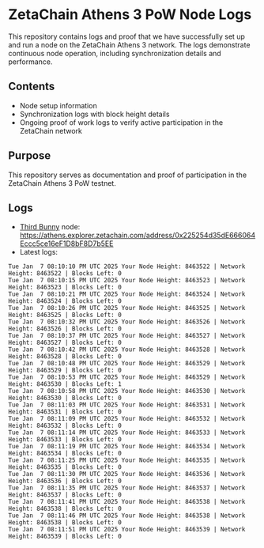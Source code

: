 # ZetaChain Athens 3 PoW Node Logs
This repository contains logs and proof that we have successfully set up and run a node on the ZetaChain Athens 3 network. The logs demonstrate continuous node operation, including synchronization details and performance.

## Contents
- Node setup information
- Synchronization logs with block height details
- Ongoing proof of work logs to verify active participation in the ZetaChain network

## Purpose
This repository serves as documentation and proof of participation in the ZetaChain Athens 3 PoW testnet.

## Logs

- [Third Bunny](https://thirdbunny.xyz/) node: https://athens.explorer.zetachain.com/address/0x225254d35dE666064Eccc5ce16eF1D8bF8D7b5EE
- Latest logs:
```
Tue Jan  7 08:10:10 PM UTC 2025 Your Node Height: 8463522 | Network Height: 8463522 | Blocks Left: 0
Tue Jan  7 08:10:15 PM UTC 2025 Your Node Height: 8463523 | Network Height: 8463523 | Blocks Left: 0
Tue Jan  7 08:10:21 PM UTC 2025 Your Node Height: 8463524 | Network Height: 8463524 | Blocks Left: 0
Tue Jan  7 08:10:26 PM UTC 2025 Your Node Height: 8463525 | Network Height: 8463525 | Blocks Left: 0
Tue Jan  7 08:10:32 PM UTC 2025 Your Node Height: 8463526 | Network Height: 8463526 | Blocks Left: 0
Tue Jan  7 08:10:37 PM UTC 2025 Your Node Height: 8463527 | Network Height: 8463527 | Blocks Left: 0
Tue Jan  7 08:10:42 PM UTC 2025 Your Node Height: 8463528 | Network Height: 8463528 | Blocks Left: 0
Tue Jan  7 08:10:48 PM UTC 2025 Your Node Height: 8463529 | Network Height: 8463529 | Blocks Left: 0
Tue Jan  7 08:10:53 PM UTC 2025 Your Node Height: 8463529 | Network Height: 8463530 | Blocks Left: 1
Tue Jan  7 08:10:58 PM UTC 2025 Your Node Height: 8463530 | Network Height: 8463530 | Blocks Left: 0
Tue Jan  7 08:11:03 PM UTC 2025 Your Node Height: 8463531 | Network Height: 8463531 | Blocks Left: 0
Tue Jan  7 08:11:09 PM UTC 2025 Your Node Height: 8463532 | Network Height: 8463532 | Blocks Left: 0
Tue Jan  7 08:11:14 PM UTC 2025 Your Node Height: 8463533 | Network Height: 8463533 | Blocks Left: 0
Tue Jan  7 08:11:19 PM UTC 2025 Your Node Height: 8463534 | Network Height: 8463534 | Blocks Left: 0
Tue Jan  7 08:11:25 PM UTC 2025 Your Node Height: 8463535 | Network Height: 8463535 | Blocks Left: 0
Tue Jan  7 08:11:30 PM UTC 2025 Your Node Height: 8463536 | Network Height: 8463536 | Blocks Left: 0
Tue Jan  7 08:11:35 PM UTC 2025 Your Node Height: 8463537 | Network Height: 8463537 | Blocks Left: 0
Tue Jan  7 08:11:41 PM UTC 2025 Your Node Height: 8463538 | Network Height: 8463538 | Blocks Left: 0
Tue Jan  7 08:11:46 PM UTC 2025 Your Node Height: 8463538 | Network Height: 8463538 | Blocks Left: 0
Tue Jan  7 08:11:51 PM UTC 2025 Your Node Height: 8463539 | Network Height: 8463539 | Blocks Left: 0
```
